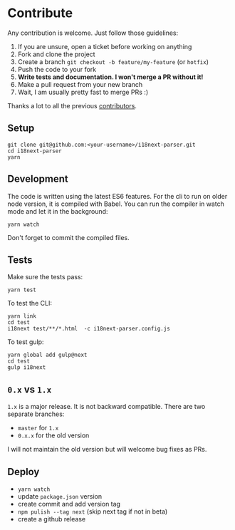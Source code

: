 # Contribute

Any contribution is welcome. Just follow those guidelines:

1. If you are unsure, open a ticket before working on anything
2. Fork and clone the project
3. Create a branch `git checkout -b feature/my-feature` (or `hotfix`)
4. Push the code to your fork
5. **Write tests and documentation. I won't merge a PR without it!**
6. Make a pull request from your new branch
7. Wait, I am usually pretty fast to merge PRs :)

Thanks a lot to all the previous [contributors](https://github.com/i18next/i18next-parser/graphs/contributors).

## Setup

```
git clone git@github.com:<your-username>/i18next-parser.git
cd i18next-parser
yarn
```

## Development

The code is written using the latest ES6 features. For the cli to run on older node version, it is compiled with Babel. You can run the compiler in watch mode and let it in the background:

```
yarn watch
```

Don't forget to commit the compiled files.

## Tests

Make sure the tests pass:

```
yarn test
```

To test the CLI:

```
yarn link
cd test
i18next test/**/*.html  -c i18next-parser.config.js
```

To test gulp:

```
yarn global add gulp@next
cd test
gulp i18next
```

## `0.x` vs `1.x`

`1.x` is a major release. It is not backward compatible. There are two separate branches:

- `master` for `1.x`
- `0.x.x` for the old version

I will not maintain the old version but will welcome bug fixes as PRs.

## Deploy

- `yarn watch`
- update `package.json` version
- create commit and add version tag
- `npm pulish --tag next` (skip next tag if not in beta)
- create a github release
